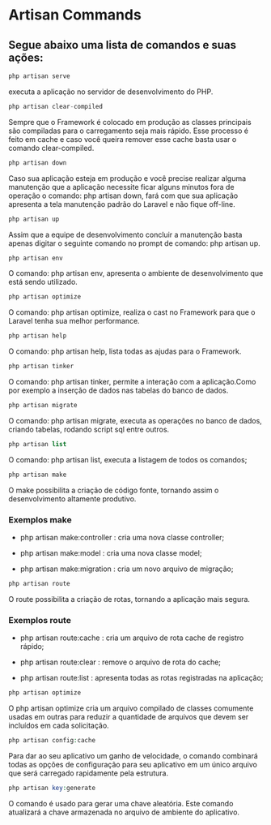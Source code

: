 # Artisan Commands

## Segue abaixo uma lista de comandos e suas ações:

```PHP
php artisan serve
```

executa a aplicação no servidor de desenvolvimento do PHP.

```PHP
php artisan clear-compiled
```

Sempre que o Framework é colocado em produção as classes principais são compiladas para o carregamento seja mais rápido. Esse processo é feito em cache e caso você queira remover esse cache basta usar o comando clear-compiled.

```PHP
php artisan down
```

Caso sua aplicação esteja em produção e você precise realizar alguma manutenção que a aplicação necessite ficar alguns minutos fora de operação o comando: php artisan down, fará com que sua aplicação apresenta a tela manutenção padrão do Laravel e não fique off-line.

```PHP
php artisan up
```

Assim que a equipe de desenvolvimento concluir a manutenção basta apenas digitar o seguinte comando no prompt de comando: php artisan up.

```PHP
php artisan env
```

O comando: php artisan env, apresenta o ambiente de desenvolvimento que está sendo utilizado.

```PHP
php artisan optimize
```

O comando: php artisan optimize, realiza o cast no Framework para que o Laravel tenha sua melhor performance.

```PHP
php artisan help
```

O comando: php artisan help, lista todas as ajudas para o Framework.

```PHP
php artisan tinker
```

O comando: php artisan tinker, permite a interação com a aplicação.Como por exemplo a inserção de dados nas tabelas do banco de dados.

```PHP
php artisan migrate
```

O comando: php artisan migrate, executa as operações no banco de dados, criando tabelas, rodando script sql entre outros.

```PHP
php artisan list
```

O comando: php artisan list, executa a listagem de todos os comandos;

```PHP
php artisan make
```

O make possibilita a criação de código fonte, tornando assim o desenvolvimento altamente produtivo.

### Exemplos make

* php artisan make:controller : cria uma nova classe controller;

* php artisan make:model : cria uma nova classe model;

* php artisan make:migration : cria um novo arquivo de migração;

```PHP
php artisan route
```

O route possibilita a criação de rotas, tornando a aplicação mais segura.

### Exemplos route

* php artisan route:cache : cria um arquivo de rota cache de registro rápido;

* php artisan route:clear : remove o arquivo de rota do cache;

* php artisan route:list : apresenta todas as rotas registradas na aplicação;

```PHP
php artisan optimize
```

O php artisan optimize cria um arquivo compilado de classes comumente usadas em outras para reduzir a quantidade de arquivos que devem ser incluídos em cada solicitação.

```PHP
php artisan config:cache
```

Para dar ao seu aplicativo um ganho de velocidade, o comando combinará todas as opções de configuração para seu aplicativo em um único arquivo que será carregado rapidamente pela estrutura.

```PHP
php artisan key:generate
```

O comando é usado para gerar uma chave aleatória. Este comando atualizará a chave armazenada no arquivo de ambiente do aplicativo.